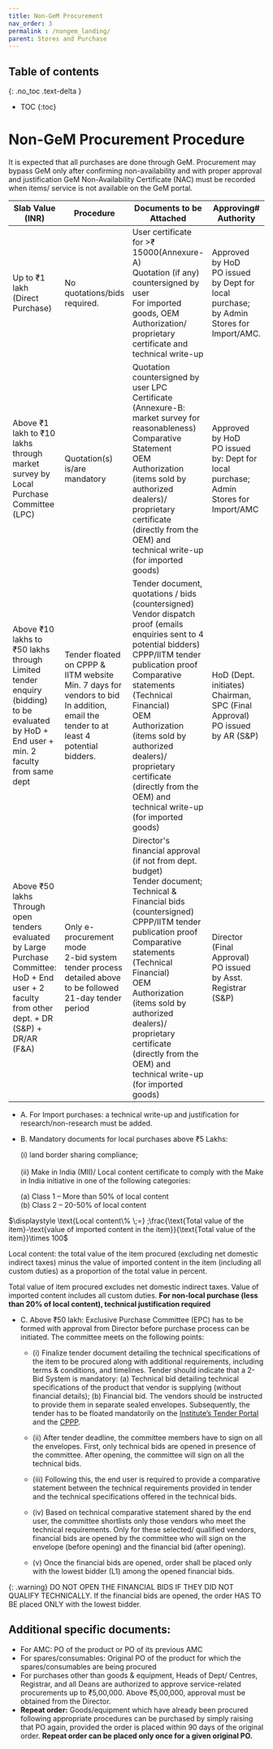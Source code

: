 ```yaml
---
title: Non-GeM Procurement
nav_order: 3
permalink : /nongem_landing/
parent: Stores and Purchase
---
```


## Table of contents
{: .no_toc .text-delta } 
* TOC
{:toc}

# Non-GeM Procurement Procedure

It is expected that all purchases are done through GeM. Procurement may bypass GeM only after confirming non-availability and with proper approval and justification GeM Non-Availability Certificate (NAC) must be recorded when items/ service is not available on the GeM portal.

| Slab Value (INR) | Procedure | Documents to be Attached | Approving# Authority |
| ----- | ----- | ----- | ----- |
| Up to ₹1 lakh (Direct Purchase) |  No quotations/bids required. | User certificate for \>₹ 15000(Annexure-A) <br> Quotation (if any) countersigned by user <br> For imported goods, OEM Authorization/ proprietary certificate and technical write-up | Approved by HoD <br> PO issued by Dept for local purchase; by Admin Stores for Import/AMC. |
| Above ₹1 lakh to ₹10 lakhs through market survey by Local Purchase Committee (LPC) |  Quotation(s) is/are mandatory | Quotation countersigned by user LPC Certificate <br> (Annexure-B: market survey for reasonableness) <br>  Comparative Statement <br> OEM Authorization (items sold by authorized dealers)/ proprietary certificate (directly from the OEM) and technical write-up (for imported goods) | Approved by HoD <br> PO issued by: Dept for local purchase; Admin Stores for Import/AMC |
| Above ₹10 lakhs to ₹50 lakhs through Limited tender enquiry (bidding) to be evaluated by HoD \+ End user \+ min. 2 faculty from same dept  | Tender floated on CPPP & IITM website <br> Min. 7 days for vendors to bid <br> In addition, email the tender to at least 4 potential bidders. | Tender document, quotations / bids (countersigned) <br> Vendor dispatch proof (emails enquiries sent to 4 potential bidders) <br> CPPP/IITM tender publication proof <br> Comparative statements (Technical Financial) <br> OEM Authorization (items sold by authorized dealers)/ proprietary certificate (directly from the OEM) and technical write-up (for imported goods) | HoD (Dept. initiates) <br> Chairman, SPC (Final Approval) <br> PO issued by AR (S\&P) |
| Above ₹50 lakhs   Through open tenders evaluated by Large Purchase Committee: HoD \+ End user \+ 2 faculty from other dept. \+ DR (S&P) \+ DR/AR (F&A)   | Only e-procurement mode <br> 2-bid system tender process detailed above to be followed <br> 21-day tender period   | Director's financial approval (if not from dept. budget) <br> Tender document; Technical & Financial bids (countersigned) <br> CPPP/IITM tender publication proof <br> Comparative statements (Technical Financial) <br> OEM Authorization (items sold by authorized dealers)/ proprietary certificate (directly from the OEM) and technical write-up (for imported goods) | Director (Final Approval) <br> PO issued by Asst. Registrar (S\&P) |

 - A. For Import purchases: a technical write-up and justification for research/non-research must be added.
 - B. Mandatory documents for local purchases above ₹5 Lakhs: 
	
	(i) land border sharing compliance; <br>	
	(ii) Make in India (MII)/ Local content certificate to comply with the Make in India initiative in one of the following categories:
	
    (a) Class 1 – More than 50% of local content <br>
    (b) Class 2 – 20-50% of local content  
 
$\displaystyle \text{Local content\% \;=} ;\frac{\text{Total value of the item}-\text{value of imported content in the item}}{\text{Total value of the item}}\times 100$


Local content: the total value of the item procured (excluding net domestic indirect taxes) minus the value of imported content in the item (including all custom duties) as a proportion of the total value in percent. 
  
Total value of item procured excludes net domestic indirect taxes. Value of imported content includes all custom duties.
**For non-local purchase (less than 20% of local content), technical justification required**

 - C. Above ₹50 lakh:  Exclusive Purchase Committee (EPC) has to be formed with approval from Director before purchase process can be initiated. The committee meets on the following points:

	- (i)	Finalize tender document detailing the technical specifications of the item to be procured along with additional requirements, including terms & conditions, and timelines.
			Tender should indicate that a 2-Bid System is mandatory: 
			(a) Technical bid detailing technical specifications of the product that vendor is supplying (without financial details); 
			(b) Financial bid. The vendors should be instructed to provide them in separate sealed envelopes. 
			Subsequently, the tender has to be floated mandatorily on the [Institute’s Tender Portal](https://tenders.iitm.ac.in/) and the [CPPP](https://eprocure.gov.in/epublish/app).

	- (ii)	After tender deadline, the committee members have to sign on all the envelopes. First, only technical bids are opened in presence of the committee. After opening, the committee will sign on all the technical bids. 

	- (iii)	Following this, the end user is required to provide a comparative statement between the technical requirements provided in tender and the technical specifications offered in the technical bids.

	- (iv)	Based on technical comparative statement shared by the end user, the committee shortlists only those vendors who meet the technical requirements. Only for these selected/ qualified vendors, financial bids are opened by the committee who will sign on the envelope (before opening) and the financial bid (after opening). 

	- (v)	Once the financial bids are opened, order shall be placed only with the lowest bidder (L1) among the opened financial bids.

{: .warning}
DO NOT OPEN THE FINANCIAL BIDS IF THEY DID NOT QUALIFY TECHNICALLY. If the financial bids are opened, the order HAS TO BE placed ONLY with the lowest bidder.

## Additional specific documents:
*	For AMC: PO of the product or PO of its previous AMC
*	For spares/consumables: Original PO of the product for which the spares/consumables are being procured
*	For purchases other than goods & equipment, Heads of Dept/ Centres, Registrar, and all Deans are authorized to approve service-related procurements up to ₹5,00,000.  Above ₹5,00,000, approval must be obtained from the Director.
*	**Repeat order:** Goods/equipment which have already been procured following appropriate procedures can be purchased by simply raising that PO again, provided the order is placed within 90 days of the original order. **Repeat order can be placed only once for a given original PO.**
